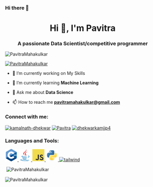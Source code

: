### Hi there 👋

<!--
**PavitraMahakulkar/PavitraMahakulkar** is a ✨ _special_ ✨ repository because its `README.md` (this file) appears on your GitHub profile.

Here are some ideas to get you started:

- 🔭 I’m currently working on ...
- 🌱 I’m currently learning ...
- 👯 I’m looking to collaborate on ...
- 🤔 I’m looking for help with ...
- 💬 Ask me about ...
- 📫 How to reach me: ...
- 😄 Pronouns: ...
- ⚡ Fun fact: ...
-->
<h1 align="center">Hi 👋, I'm Pavitra</h1>
<h3 align="center">A passionate Data Scientist/competitive programmer</h3>

<p align="left"> <img src="https://komarev.com/ghpvc/?username=kamalnathdhekwar&label=Profile%20views&color=0e75b6&style=flat" alt="PavitraMahakulkar" /> </p>

<p align="left"> <a href="https://github.com/ryo-ma/github-profile-trophy"><img src="https://github-profile-trophy.vercel.app/?username=PavitraMahakulkar" alt="PavitraMahakulkar" /></a> </p>

- 🔭 I’m currently working on My Skills

- 🌱 I’m currently learning **Machine Learning**

- 💬 Ask me about **Data Science**

- 📫 How to reach me **pavitramahakulkar@gmail.com**

<h3 align="left">Connect with me:</h3>
<p align="left">
<a href="https://www.linkedin.com/in/kamalnath-dhekwar-0a5a38261/?originalSubdomain=in" target="blank"><img align="center" src="https://raw.githubusercontent.com/rahuldkjain/github-profile-readme-generator/master/src/images/icons/Social/linked-in-alt.svg" alt="kamalnath-dhekwar" height="30" width="40" /></a>
<a href="https://instagram.com/kamalnath_06" target="blank"><img align="center" src="https://raw.githubusercontent.com/rahuldkjain/github-profile-readme-generator/master/src/images/icons/Social/instagram.svg" alt="Pavitra" height="30" width="40" /></a>
</a>
<a href="https://auth.geeksforgeeks.org/user/dhekwarkamjjp4" target="blank"><img align="center" src="https://raw.githubusercontent.com/rahuldkjain/github-profile-readme-generator/master/src/images/icons/Social/geeks-for-geeks.svg" alt="dhekwarkamjjp4" height="30" width="40" /></a>
</p>

<h3 align="left">Languages and Tools:</h3>
<p align="left"> <a href="https://www.w3schools.com/cpp/" target="_blank" rel="noreferrer"> <img src="https://raw.githubusercontent.com/devicons/devicon/master/icons/cplusplus/cplusplus-original.svg" alt="cplusplus" width="40" height="40"/> </a> <a href="https://www.java.com" target="_blank" rel="noreferrer"> <img src="https://raw.githubusercontent.com/devicons/devicon/master/icons/java/java-original.svg" alt="java" width="40" height="40"/> </a> <a href="https://developer.mozilla.org/en-US/docs/Web/JavaScript" target="_blank" rel="noreferrer"> <img src="https://raw.githubusercontent.com/devicons/devicon/master/icons/javascript/javascript-original.svg" alt="javascript" width="40" height="40"/> </a> <a href="https://www.python.org" target="_blank" rel="noreferrer"> <img src="https://raw.githubusercontent.com/devicons/devicon/master/icons/python/python-original.svg" alt="python" width="40" height="40"/> </a> <a href="https://tailwindcss.com/" target="_blank" rel="noreferrer"> <img src="https://www.vectorlogo.zone/logos/tailwindcss/tailwindcss-icon.svg" alt="tailwind" width="40" height="40"/> </a> </p>

<p>&nbsp;<img align="center" src="https://github-readme-stats.vercel.app/api?username=PavitraMahakulkar&show_icons=true&locale=en" alt="PavitraMahakulkar" /></p>

<p><img align="center" src="https://github-readme-streak-stats.herokuapp.com/?user=PavitraMahakulkar&" alt="PavitraMahakulkar" /></p>
